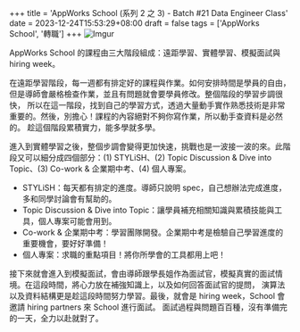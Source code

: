 +++
title = 'AppWorks School (系列 2 之 3) - Batch #21 Data Engineer Class'
date = 2023-12-24T15:53:29+08:00
draft = false
tags = ['AppWorks School', '轉職']
+++
![Imgur](https://i.imgur.com/nAOPbM8.jpg)

AppWorks School 的課程由三大階段組成：遠距學習、實體學習、模擬面試與 hiring week。

在遠距學習階段，每一週都有排定好的課程與作業。如何安排時間是學員的自由，但是導師會嚴格檢查作業，並且有問題就會要學員修改。整個階段的學習步調很快，
所以在這一階段，找到自己的學習方式，透過大量動手實作熟悉技術是非常重要的。然後，別擔心！課程的內容絕對不夠你寫作業，所以動手查資料是必然的。
趁這個階段累積實力，能多學就多學。

進入到實體學習之後，整個步調會變得更加快速，挑戰也是一波接一波的來。此階段又可以細分成四個部分：(1) STYLiSH、(2) Topic 
Discussion & Dive into Topic、(3) Co-work & 企業期中考、(4) 個人專案。

- STYLiSH：每天都有排定的進度。導師只說明 spec，自己想辦法完成進度，多和同學討論會有幫助的。
- Topic Discussion & Dive into Topic：讓學員補充相關知識與累積技能與工具，個人專案可能會用到。
- Co-work & 企業期中考：學習團隊開發。企業期中考是檢驗自己學習進度的重要機會，要好好準備！
- 個人專案：求職的重點項目！將你所學會的工具都用上吧！

接下來就會進入到模擬面試，會由導師跟學長姐作為面試官，模擬真實的面試情境。在這段時間，將心力放在補強知識上，以及如何回答面試官的提問，
演算法以及資料結構更是趁這段時間努力學習。最後，就會是 hiring week，School 會邀請 hiring partners 來 School 進行面試。
面試過程與問題百百種，沒有準備完的一天，全力以赴就對了。